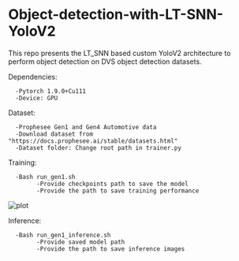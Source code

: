 # Object-detection-with-LT-SNN-YoloV2
This repo presents the LT_SNN based custom YoloV2 architecture to perform object detection on DVS object detection datasets.

Dependencies:

      -Pytorch 1.9.0+Cu111
      -Device: GPU
  
Dataset:

      -Prophesee Gen1 and Gen4 Automotive data
      -Download dataset from "https://docs.prophesee.ai/stable/datasets.html"
      -Dataset folder: Change root path in trainer.py
      
Training:
      
      -Bash run_gen1.sh
            -Provide checkpoints path to save the model
            -Provide the path to save training performance 
            
![plot](./)

Inference:

      -Bash run_gen1_inference.sh
            -Provide saved model path
            -Provide the path to save inference images
            
